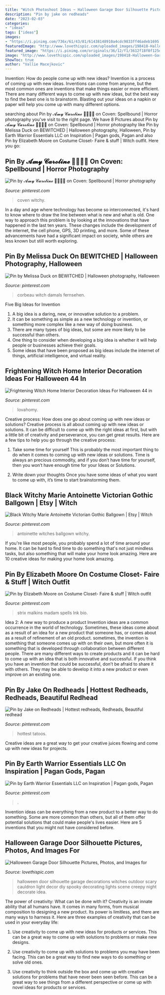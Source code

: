 ```yaml
---
title: "Witch Photoshoot Ideas ~ Halloween Garage Door Silhouette Pictures, Photos, And Images For"
description: "Pin by jake on redheads"
date: "2023-02-03"
categories:
- "ideas"
tags: ["ideas"]
images:
- "https://i.pinimg.com/736x/61/43/81/61438148910a4cdc9833ff46adeb1695.jpg"
featuredImage: "http://www.lovethispic.com/uploaded_images/198418-Halloween-Garage-Door-Silhouette.jpg"
featured_image: "https://i.pinimg.com/originals/36/12/f1/3612f18f0f125d2d9686fa90dcc3d318.jpg"
image: "http://www.lovethispic.com/uploaded_images/198418-Halloween-Garage-Door-Silhouette.jpg"
ShowToc: true
author: "Vallie Macejkovic"
---
```



Invention: How do people come up with new ideas?
Invention is a process of coming up with new ideas. Inventions can come from anyone, but the most common ones are inventions that make things easier or more efficient. There are many different ways to come up with new ideas, but the best way to find the best one is to brainstorm. Blasting out your ideas on a napkin or paper will help you come up with many different options.

	

		
searching about Pin by 𝓐𝓶𝔂 𝓒𝓪𝓻𝓸𝓵𝓲𝓷𝓮 🎃🦇🔮🌙 on Coven: Spellbound | Horror photography you've visit to the right page. We have 8 Pictures about Pin by 𝓐𝓶𝔂 𝓒𝓪𝓻𝓸𝓵𝓲𝓷𝓮 🎃🦇🔮🌙 on Coven: Spellbound | Horror photography like Pin by Melissa Duck on BEWITCHED | Halloween photography, Halloween, Pin by Earth Warrior Essentials LLC on Inspiration | Pagan gods, Pagan and also Pin by Elizabeth Moore on Costume Closet- Faire &amp; stuff | Witch outfit. Here you go:
		
    
## Pin By 𝓐𝓶𝔂 𝓒𝓪𝓻𝓸𝓵𝓲𝓷𝓮 🎃🦇🔮🌙 On Coven: Spellbound | Horror Photography

<img loading=lazy src="https://i.pinimg.com/736x/48/7c/d0/487cd0ecda0f2fccf0116d202dab8cdc.jpg" onerror="this.onerror=null;this.src='https://tse1.mm.bing.net/th?id=OIP.wHBJMUbvM2jUNDdcrj24IwHaE8&amp;pid=15.1';" alt="Pin by 𝓐𝓶𝔂 𝓒𝓪𝓻𝓸𝓵𝓲𝓷𝓮 🎃🦇🔮🌙 on Coven: Spellbound | Horror photography">

_Source: pinterest.com_

>coven witchy. 

	

In a day and age where technology has become so interconnected, it's hard to know where to draw the line between what is new and what is old. One way to approach this problem is by looking at the innovations that have happened in the last ten years. These changes include the development of the internet, the cell phone, GPS, 3D printing, and more. Some of these advancements have had a significant impact on society, while others are less known but still worth exploring.

    
## Pin By Melissa Duck On BEWITCHED | Halloween Photography, Halloween

<img loading=lazy src="https://i.pinimg.com/originals/87/a8/1c/87a81c4031424cf7d7614b8a002c9f78.jpg" onerror="this.onerror=null;this.src='https://tse1.mm.bing.net/th?id=OIP.sKtKMLZcDcYJwM-VrqB2QQHaKX&amp;pid=15.1';" alt="Pin by Melissa Duck on BEWITCHED | Halloween photography, Halloween">

_Source: pinterest.com_

>corbeau witch damals fernsehen. 

	

Five Big Ideas for Invention
1. A big idea is a daring, new, or innovative solution to a problem. 
2. It can be something as simple as a new technology or invention, or something more complex like a new way of doing business. 
3. There are many types of big ideas, but some are more likely to be successful than others. 
4. One thing to consider when developing a big idea is whether it will help people or businesses achieve their goals. 
5. Some ideas that have been proposed as big ideas include the internet of things, artificial intelligence, and virtual reality.

    
## Frightening Witch Home Interior Decoration Ideas For Halloween 44 In

<img loading=lazy src="https://i.pinimg.com/originals/b2/9f/a5/b29fa52a225d2d768e4a09cded68bb7f.jpg" onerror="this.onerror=null;this.src='https://tse3.mm.bing.net/th?id=OIP.Ot2yh2spWuFy1HAkKsVasQHaLF&amp;pid=15.1';" alt="Frightening Witch Home Interior Decoration Ideas For Halloween 44 in">

_Source: pinterest.com_

>lovahomy. 

	

Creative process: How does one go about coming up with new ideas or solutions?
Creative process is all about coming up with new ideas or solutions. It can be difficult to come up with the right ideas at first, but with a little bit of creativity and perseverance, you can get great results. Here are a few tips to help you go through the creative process:
1. Take some time for yourself 
This is probably the most important thing to do when it comes to coming up with new ideas or solutions. Time is always an precious commodity, and if you don’t have time for yourself, then you won’t have enough time for your Ideas or Solutions.

2. Write down your thoughts 
Once you have some ideas of what you want to come up with, it’s time to start brainstorming them.

    
## Black Witchy Marie Antoinette Victorian Gothic Ballgown | Etsy | Witch

<img loading=lazy src="https://i.pinimg.com/originals/36/12/f1/3612f18f0f125d2d9686fa90dcc3d318.jpg" onerror="this.onerror=null;this.src='https://tse2.mm.bing.net/th?id=OIP.050WMwhTSmDULFHeOkwqMwHaLH&amp;pid=15.1';" alt="Black Witchy Marie Antoinette Victorian Gothic Ballgown | Etsy | Witch">

_Source: pinterest.com_

>antoinette witches ballgown witchy. 

	

If you're like most people, you probably spend a lot of time around your home. It can be hard to find time to do something that's not just mindless tasks, but also something that will make your home look amazing. Here are 10 creative ideas for making your home look amazing.

    
## Pin By Elizabeth Moore On Costume Closet- Faire &amp; Stuff | Witch Outfit

<img loading=lazy src="https://i.pinimg.com/originals/2e/25/d4/2e25d4491d82f33cd67dfa51503377af.png" onerror="this.onerror=null;this.src='https://tse1.mm.bing.net/th?id=OIP.sEBCpLxAmnoQ-3BtEpTTGwHaNK&amp;pid=15.1';" alt="Pin by Elizabeth Moore on Costume Closet- Faire &amp; stuff | Witch outfit">

_Source: pinterest.com_

>strix malkins madam spells lnk bio. 

	

Idea 2: A new way to produce a product
Invention ideas are a common occurrence in the world of technology. Sometimes, these ideas come about as a result of an idea for a new product that someone has, or comes about as a result of refinement of an old product. sometimes, the invention is something that someone comes up with on their own, but more often it is something that is developed through collaboration between different people. There are many different ways to create products and it can be hard to come up with an idea that is both innovative and successful. If you think you have an invention that could be successful, don’t be afraid to share it with others. They may be able to develop it into a new product or even improve on an existing one.

    
## Pin By Jake On Redheads | Hottest Redheads, Redheads, Beautiful Redhead

<img loading=lazy src="https://i.pinimg.com/736x/61/43/81/61438148910a4cdc9833ff46adeb1695.jpg" onerror="this.onerror=null;this.src='https://tse2.mm.bing.net/th?id=OIP.SG03bwliUeKiwqb2kX-HWAHaNL&amp;pid=15.1';" alt="Pin by Jake on Redheads | Hottest redheads, Redheads, Beautiful redhead">

_Source: pinterest.com_

>hottest tatoos. 

	

Creative ideas are a great way to get your creative juices flowing and come up with new ideas for projects.

    
## Pin By Earth Warrior Essentials LLC On Inspiration | Pagan Gods, Pagan

<img loading=lazy src="https://i.pinimg.com/736x/f5/bd/9f/f5bd9f541890ca213301f9e05e0870d6.jpg" onerror="this.onerror=null;this.src='https://tse2.mm.bing.net/th?id=OIP.pKLs75i884XsBo1wjsusbgHaJH&amp;pid=15.1';" alt="Pin by Earth Warrior Essentials LLC on Inspiration | Pagan gods, Pagan">

_Source: pinterest.com_

>. 

	

Invention ideas can be everything from a new product to a better way to do something. Some are more common than others, but all of them offer potential solutions that could make people's lives easier. Here are 5 inventions that you might not have considered before.

    
## Halloween Garage Door Silhouette Pictures, Photos, And Images For

<img loading=lazy src="http://www.lovethispic.com/uploaded_images/198418-Halloween-Garage-Door-Silhouette.jpg" onerror="this.onerror=null;this.src='https://tse1.mm.bing.net/th?id=OIP.xrArdjUJiwdtq349E4ji3QHaFj&amp;pid=15.1';" alt="Halloween Garage Door Silhouette Pictures, Photos, and Images for">

_Source: lovethispic.com_

>halloween door silhouette garage decorations witches outdoor scary cauldron light decor diy spooky decorating lights scene creepy night decorate idea. 

	

The power of creativity: What can be done with it?
Creativity is an innate ability that all humans have. It comes in many forms, from musical composition to designing a new product. Its power is limitless, and there are many ways to harness it. Here are three examples of creativity that can be used in your everyday life:
1. Use creativity to come up with new ideas for products or services. This can be a great way to come up with solutions to problems or make new designs.

2. Use creativity to come up with solutions to problems you may have been facing. This can be a great way to find new ways to do something or solve old ones.

3. Use creativity to think outside the box and come up with creative solutions for problems that have never been seen before. This can be a great way to see things from a different perspective or come up with novel ideas for products or services.

